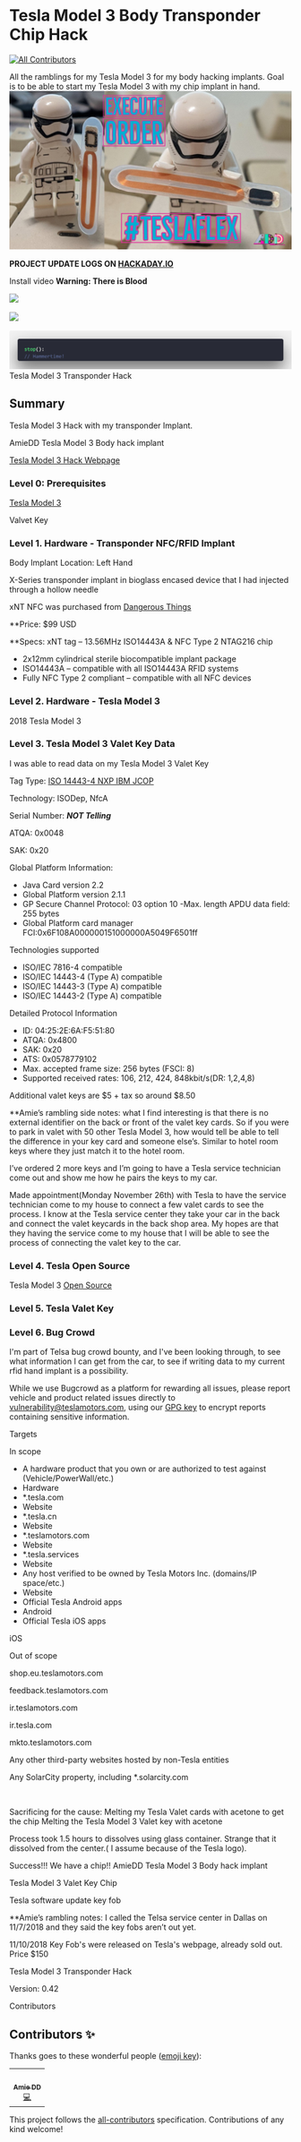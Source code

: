 # Tesla Model 3 Body Transponder Chip Hack
<!-- ALL-CONTRIBUTORS-BADGE:START - Do not remove or modify this section -->
[![All Contributors](https://img.shields.io/badge/all_contributors-1-orange.svg?style=flat-square)](#contributors-)
<!-- ALL-CONTRIBUTORS-BADGE:END -->
All the ramblings for my Tesla Model 3 for my body hacking implants. Goal is to be able to start my Tesla Model 3 with my chip implant in hand.
![Tesla Bio Implant](https://github.com/AmieDD/TeslaModel3Hack/blob/master/Photo_Logs/TeslaFlex_Implant.jpg)


**PROJECT UPDATE LOGS ON [HACKADAY.IO](https://hackaday.io/project/162200-bio-implant-chip-tesla-model-3-hack)**

Install video **Warning: There is Blood**

[![](http://img.youtube.com/vi/eeSGvgB-oK8/0.jpg)](http://www.youtube.com/watch?v=eeSGvgB-oK8 "Hack Tesla Model 3 Chip Implant")

[![](http://img.youtube.com/vi/GznE6tonlYU/0.jpg)](http://www.youtube.com/watch?v=GznE6tonlYU "Tesla Model 3 Chip Implant")

![dev jokes](https://github.com/AmieDD/TeslaModel3Hack/blob/master/codecomments.png)
Tesla Model 3 Transponder Hack

## Summary
Tesla Model 3 Hack with my transponder Implant.

AmieDD Tesla Model 3 Body hack implant

[Tesla Model 3 Hack Webpage](http://amiedd.github.io/TeslaModel3Hack/)

### Level 0: Prerequisites
[Tesla Model 3](https://www.tesla.com/referral/amie68637)

Valvet Key

### Level 1. Hardware - Transponder NFC/RFID Implant
Body Implant Location: Left Hand

X-Series transponder implant in bioglass encased device that I had injected through a hollow needle

xNT NFC was purchased from [Dangerous Things](https://dangerousthings.com/shop/xnti/)

**Price: $99 USD

**Specs: xNT tag – 13.56MHz ISO14443A & NFC Type 2 NTAG216 chip

- 2x12mm cylindrical sterile biocompatible implant package
- ISO14443A – compatible with all ISO14443A RFID systems
- Fully NFC Type 2 compliant – compatible with all NFC devices

### Level 2. Hardware - Tesla Model 3
2018 Tesla Model 3

### Level 3. Tesla Model 3 Valet Key Data
I was able to read data on my Tesla Model 3 Valet Key

Tag Type: [ISO 14443-4 NXP IBM JCOP](http://nfc-tools.org/index.php/ISO14443A)

Technology: ISODep, NfcA

Serial Number: ***NOT Telling***

ATQA: 0x0048

SAK: 0x20

Global Platform Information:

- Java Card version 2.2
- Global Platform version 2.1.1
- GP Secure Channel Protocol: 03 option 10
-Max. length APDU data field: 255 bytes
- Global Platform card manager FCI:0x6F108A000000151000000A5049F6501ff

Technologies supported

- ISO/IEC 7816-4 compatible
- ISO/IEC 14443-4 (Type A) compatible
- ISO/IEC 14443-3 (Type A) compatible
- ISO/IEC 14443-2 (Type A) compatible

Detailed Protocol Information

- ID: 04:25:2E:6A:F5:51:80
- ATQA: 0x4800
- SAK: 0x20
- ATS: 0x0578779102
- Max. accepted frame size: 256 bytes (FSCI: 8)
- Supported received rates: 106, 212, 424, 848kbit/s(DR: 1,2,4,8)

Additional valet keys are $5 + tax so around $8.50

**Amie’s rambling side notes: what I find interesting is that there is no external identifier on the back or front of the valet key cards. So if you were to park in valet with 50 other Tesla Model 3, how would tell be able to tell the difference in your key card and someone else’s. Similar to hotel room keys where they just match it to the hotel room.

I’ve ordered 2 more keys and I’m going to have a Tesla service technician come out and show me how he pairs the keys to my car.





Made appointment(Monday November 26th) with Tesla to have the service technician come to my house to connect a few valet cards to see the process. I know at the Tesla service center they take your car in the back and connect the valet keycards in the back shop area. My hopes are that they having the service come to my house that I will be able to see the process of connecting the valet key to the car.

### Level 4. Tesla Open Source
Tesla Model 3 [Open Source](https://www.tesla.com/about/legal#opensource)

### Level 5. Tesla Valet Key

### Level 6. Bug Crowd
I'm part of Telsa bug crowd bounty, and I've been looking through, to see what information I can get from the car, to see if writing data to my current rfid hand implant is a possibility.

While we use Bugcrowd as a platform for rewarding all issues, please report vehicle and product related issues directly to vulnerability@teslamotors.com, using our [GPG key](https://www.tesla.com/sites/default/files/downloads/teslavulnerabilitypgp.asc) to encrypt reports containing sensitive information.

Targets

In scope

- A hardware product that you own or are authorized to test against (Vehicle/PowerWall/etc.)
- Hardware
- *.tesla.com
- Website
- *.tesla.cn
- Website
- *.teslamotors.com
- Website
- *.tesla.services
- Website
- Any host verified to be owned by Tesla Motors Inc. (domains/IP space/etc.)
- Website
- Official Tesla Android apps
- Android
- Official Tesla iOS apps

iOS

Out of scope

shop.eu.teslamotors.com

feedback.teslamotors.com

ir.teslamotors.com

ir.tesla.com

mkto.teslamotors.com

Any other third-party websites hosted by non-Tesla entities

Any SolarCity property, including *.solarcity.com

 

Sacrificing for the cause: Melting my Tesla Valet cards with acetone to get the chip
Melting the Tesla Model 3 Valet key with acetone





Process took 1.5 hours to dissolves using glass container. Strange that it dissolved from the center.( I assume because of the Tesla logo).

Success!!! We have a chip!!
AmieDD Tesla Model 3 Body hack implant

Tesla Model 3 Valet Key Chip

Tesla software update key fob


**Amie’s rambling notes: I called the Telsa service center in Dallas on 11/7/2018 and they said the key fobs aren’t out yet. 

11/10/2018 Key Fob's were released on Tesla's webpage, already sold out. Price $150


Tesla Model 3 Transponder Hack

Version: 0.42


 
Contributors




## Contributors ✨

Thanks goes to these wonderful people ([emoji key](https://allcontributors.org/docs/en/emoji-key)):

<!-- ALL-CONTRIBUTORS-LIST:START - Do not remove or modify this section -->
<!-- prettier-ignore-start -->
<!-- markdownlint-disable -->
<table>
  <tr>
    <td align="center"><a href="http://www.amiedd.com"><img src="https://avatars3.githubusercontent.com/u/7669428?v=4" width="100px;" alt=""/><br /><sub><b>Amie DD</b></sub></a><br /><a href="https://github.com/AmieDD/TeslaModel3Hack/commits?author=AmieDD" title="Code">💻</a></td>
  </tr>
</table>

<!-- markdownlint-enable -->
<!-- prettier-ignore-end -->
<!-- ALL-CONTRIBUTORS-LIST:END -->

This project follows the [all-contributors](https://github.com/all-contributors/all-contributors) specification. Contributions of any kind welcome!
